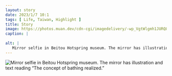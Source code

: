 ```yaml
---
layout: story
date: 2023/1/7 10:1
tags: [ Life, Taiwan, Highlight ]
title: Story
image: https://photos.muan.dev/cdn-cgi/imagedelivery/-wp_VgtWlgmh1JURQ8t1mg/151d4cc7-92f8-4f7d-e77d-aaade1eff600/public
caption: |
   
alt: |
   Mirror selfie in Beitou Hotspring museum. The mirror has illustration and text reading “The concept of bathing realized.”
---
```


![Mirror selfie in Beitou Hotspring museum. The mirror has illustration and text reading “The concept of bathing realized.”](https://photos.muan.dev/cdn-cgi/imagedelivery/-wp_VgtWlgmh1JURQ8t1mg/151d4cc7-92f8-4f7d-e77d-aaade1eff600/public)


